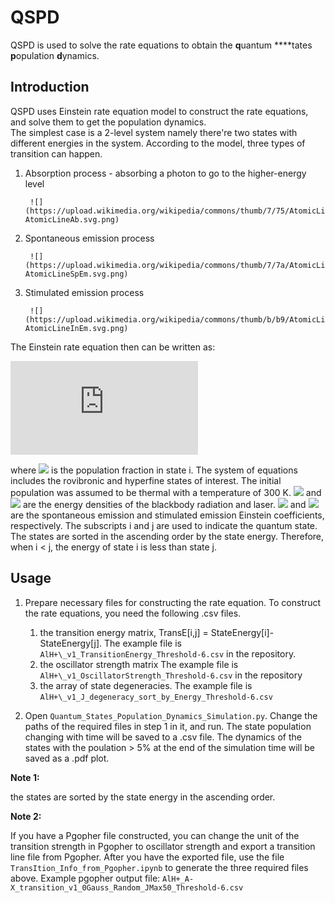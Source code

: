 # QSPD
QSPD is used to solve the rate equations to obtain the **q**uantum ****tates **p**opulation **d**ynamics. 


## Introduction
QSPD uses Einstein rate equation model to construct the rate equations, and solve them to get the population dynamics. <br>
The simplest case is a 2-level system namely there're two states with different energies in the system. According to the model, three types of transition can happen. <br>
  1. Absorption process - absorbing a photon to go to the higher-energy level
  
          ![](https://upload.wikimedia.org/wikipedia/commons/thumb/7/75/AtomicLineAb.svg/340px-AtomicLineAb.svg.png)
      
  2. Spontaneous emission process 
  
          ![](https://upload.wikimedia.org/wikipedia/commons/thumb/7/7a/AtomicLineSpEm.svg/339px-AtomicLineSpEm.svg.png)
      
  3. Stimulated emission process
  
          ![](https://upload.wikimedia.org/wikipedia/commons/thumb/b/b9/AtomicLineInEm.svg/340px-AtomicLineInEm.svg.png)

The Einstein rate equation then can be written as:

![](http://latex.codecogs.com/png.latex?%5Cdpi%7B110%7D%20%5Cbegin%7Balign%7D%5Cbegin%7Baligned%7D%5Cfrac%7B%5Cpartial%5Crho_i%7D%7B%5Cpartial%20t%7D=-%5Csum_%7Bj%5Cneq%20i%7DB_%7Bij%7D(I_%7B%5Cmathrm%7BBBR%7D%7D&plus;I_%7B%5Cmathrm%7Blaser%7D%7D)%5Crho_i%20-%20%5Csum_%7Bj%3Ci%7DA_%7Bij%7D%5Crho_i%20%5C%5C&plus;%5Csum_%7Bj%5Cneq%20i%7DB_%7Bji%7D(I_%7B%5Cmathrm%7BBBR%7D%7D&plus;I_%7B%5Cmathrm%7Blaser%7D%7D)%5Crho_i%20&plus;%20%5Csum_%7Bj%3Ei%7DA_%7Bji%7D%5Crho_i%20%5Cend%7Baligned%7D%5Cend%7Balign%7D)

where ![](http://latex.codecogs.com/png.latex?\dpi{110}&space;\rho_i) is the population fraction in state i. The system of equations includes the rovibronic and hyperfine states of interest. The initial population was assumed to be thermal with a temperature of 300 K. ![](http://latex.codecogs.com/png.latex?\dpi{110}&space;I_{BBR}) and ![](http://latex.codecogs.com/png.latex?\dpi{110}&space;I_{laser}) are the energy densities of the blackbody radiation and laser. ![](http://latex.codecogs.com/png.latex?\dpi{110}&space;A) and ![](http://latex.codecogs.com/png.latex?\dpi{110}&space;B) are the spontaneous emission and stimulated emission Einstein coefficients, respectively. The subscripts i and j are used to indicate the quantum state. The states are sorted in the ascending order by the state energy. Therefore, when i < j, the energy of state i is less than state j.


## Usage
1.  Prepare necessary files for constructing the rate equation.
  To construct the rate equations, you need the following .csv files.

    1. the transition energy matrix, TransE[i,j] = StateEnergy[i]-StateEnergy[j]. 
    The example file is `AlH+\_v1_TransitionEnergy_Threshold-6.csv` in the repository.
    2. the oscillator strength matrix
    The example file is `AlH+\_v1_OscillatorStrength_Threshold-6.csv` in the repository
    3. the array of state degeneracies.
    The example file is `AlH+\_v1_J_degeneracy_sort_by_Energy_Threshold-6.csv`
    
2. Open `Quantum_States_Population_Dynamics_Simulation.py`. Change the paths of the required files in step 1 in it, and run. The state population changing with time will be saved to a .csv file. The dynamics of the states with the poulation > 5% at the end of the simulation time will be saved as a .pdf plot.
 
**Note 1:** 

the states are sorted by the state energy in the ascending order.

**Note 2:**

If you have a Pgopher file constructed, you can change the unit of the transition strength in Pgopher to oscillator strength and export a transition line file from Pgopher. After you have the exported file, use the file `TransItion_Info_from_Pgopher.ipynb` to generate the three required files above.
Example pgopher output file: `AlH+_A-X_transition_v1_0Gauss_Random_JMax50_Threshold-6.csv`
